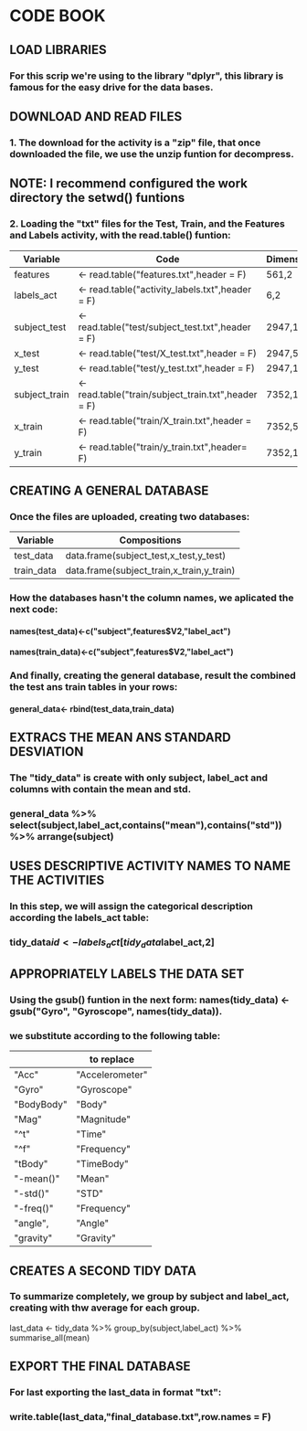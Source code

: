# CODE BOOK

## LOAD LIBRARIES
### For this scrip we're using to the library "dplyr", this library is famous for the easy drive for the data bases.


## DOWNLOAD AND READ FILES
### 1. The download for the activity is a "zip" file, that once downloaded the file, we use the unzip funtion for decompress.

## NOTE: I recommend configured the work directory the setwd() funtions

### 2. Loading the "txt" files for the Test, Train, and the Features and Labels activity, with the read.table() funtion:
|Variable  | Code| Dimensions |
|-----------|-----|-------------------------------------------|
| features | <- read.table("features.txt",header = F) | 561,2
| labels_act | <- read.table("activity_labels.txt",header = F) | 6,2
| subject_test | <- read.table("test/subject_test.txt",header = F) | 2947,1
| x_test | <- read.table("test/X_test.txt",header = F) | 2947,561
| y_test | <- read.table("test/y_test.txt",header = F) | 2947,1
| subject_train | <- read.table("train/subject_train.txt",header = F) | 7352,1
| x_train | <- read.table("train/X_train.txt",header = F) | 7352,561
| y_train | <- read.table("train/y_train.txt",header= F) | 7352,1


## CREATING A GENERAL DATABASE
### Once the files are uploaded, creating two databases:
| Variable  | Compositions |
|-----------|-------------------------|
| test_data | data.frame(subject_test,x_test,y_test) |
| train_data| data.frame(subject_train,x_train,y_train)|

### How the databases hasn't the column names, we aplicated the next code:
#### names(test_data)<-c("subject",features$V2,"label_act")
#### names(train_data)<-c("subject",features$V2,"label_act")

### And finally, creating the general database, result the combined the test ans train tables in your rows:
#### general_data<- rbind(test_data,train_data)


## EXTRACS THE MEAN ANS STANDARD DESVIATION
### The "tidy_data" is create with only subject, label_act and columns with contain the mean and std.
### general_data %>% select(subject,label_act,contains("mean"),contains("std")) %>% arrange(subject)


## USES DESCRIPTIVE ACTIVITY NAMES TO NAME THE ACTIVITIES
### In this step, we will assign the categorical description according the labels_act table:
### tidy_data$id<-labels_act[tidy_data$label_act,2]


## APPROPRIATELY LABELS THE DATA SET
### Using the gsub() funtion in the next form: names(tidy_data) <-gsub("Gyro", "Gyroscope", names(tidy_data)).
### we substitute according to the following table:

| |to replace|
|-------|----------------|
| "Acc"| "Accelerometer"|
| "Gyro" | "Gyroscope"|
|"BodyBody" | "Body"|
|"Mag" | "Magnitude"|
|"^t" | "Time"|
|"^f" | "Frequency"|
|"tBody" | "TimeBody"|
|"-mean()" | "Mean"|
|"-std()"| "STD"|
|"-freq()" | "Frequency"|
|"angle",|"Angle"|
|"gravity" | "Gravity"|


## CREATES A SECOND TIDY DATA
###  To summarize completely, we group by subject and label_act, creating with thw average for each group.
last_data <- tidy_data %>% group_by(subject,label_act) %>% summarise_all(mean)


## EXPORT THE FINAL DATABASE
### For last exporting the last_data in format "txt":
### write.table(last_data,"final_database.txt",row.names = F)


